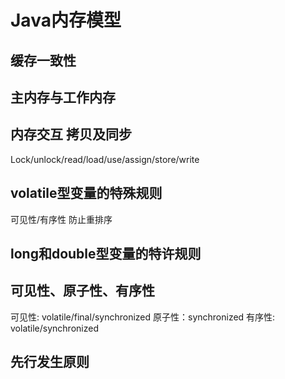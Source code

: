 # Java内存模型

## 缓存一致性

## 主内存与工作内存

## 内存交互 拷贝及同步
Lock/unlock/read/load/use/assign/store/write
## volatile型变量的特殊规则
可见性/有序性 防止重排序

## long和double型变量的特许规则

## 可见性、原子性、有序性

可见性: volatile/final/synchronized
原子性：synchronized
有序性: volatile/synchronized

## 先行发生原则
